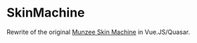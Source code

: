 # SkinMachine
Rewrite of the original [Munzee Skin Machine](http://munzeeskinmachine.com) in Vue.JS/Quasar.
